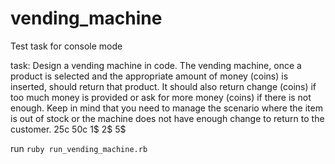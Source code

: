 # vending_machine
Test task for console mode 


task:
Design a vending machine in code. The vending machine, once a product is selected and the appropriate amount of money (coins) is inserted, should return that product. It should also return change (coins) if too much money is provided or ask for more money (coins) if there is not enough. Keep in mind that you need to manage the scenario where the item is out of stock or the machine does not have enough change to return to the customer. 
25c 50c 1$ 2$ 5$


run `ruby run_vending_machine.rb`



